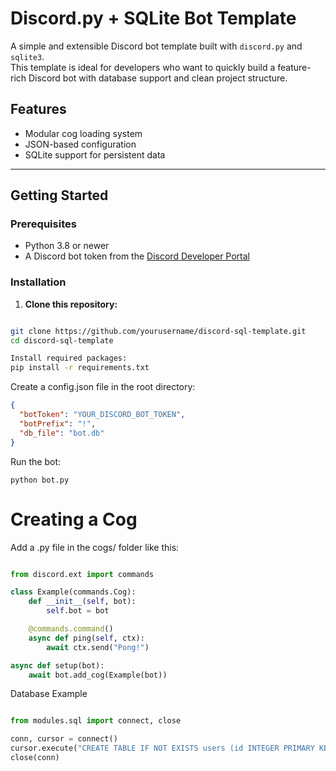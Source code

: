# Discord.py + SQLite Bot Template

A simple and extensible Discord bot template built with `discord.py` and `sqlite3`.  
This template is ideal for developers who want to quickly build a feature-rich Discord bot with database support and clean project structure.

## Features

- Modular cog loading system
- JSON-based configuration
- SQLite support for persistent data

---

## Getting Started

### Prerequisites

- Python 3.8 or newer
- A Discord bot token from the [Discord Developer Portal](https://discord.com/developers/applications)

### Installation

1. **Clone this repository:**

```bash

git clone https://github.com/yourusername/discord-sql-template.git
cd discord-sql-template

```

```bash 
Install required packages:
pip install -r requirements.txt
```


Create a config.json file in the root directory:

```json
{
  "botToken": "YOUR_DISCORD_BOT_TOKEN",
  "botPrefix": "!",
  "db_file": "bot.db"
}

```

Run the bot:

```
python bot.py
```

# Creating a Cog

Add a .py file in the cogs/ folder like this:


```py

from discord.ext import commands

class Example(commands.Cog):
    def __init__(self, bot):
        self.bot = bot

    @commands.command()
    async def ping(self, ctx):
        await ctx.send("Pong!")

async def setup(bot):
    await bot.add_cog(Example(bot))

```

Database Example

```py

from modules.sql import connect, close

conn, cursor = connect()
cursor.execute("CREATE TABLE IF NOT EXISTS users (id INTEGER PRIMARY KEY, name TEXT)")
close(conn)

```